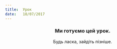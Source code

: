 ```yaml
---
title:  Урок
date:   18/07/2017
---
```


### <center>Ми готуємо цей урок.</center>
<center>Будь ласка, зайдіть пізніше.</center>